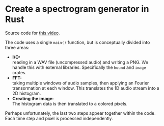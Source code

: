 # Create a spectrogram generator in Rust

Source code for [this video](https://youtube.com/live/PoaHybRUC18).

The code uses a single `main()` function, but is conceptually divided into three areas:

- **I/O:**  
  reading in a WAV file (uncompressed audio) and writing a PNG. We handle this with
  external libraries. Specifically the `hound` and `image` crates.  
- **FFT:**  
  taking multiple windows of audio samples, then applying an Fourier transormation
  at each window. This translates the 1D audio stream into a 2D histogram.  
- **Creating the image:**  
  The histogram data is then translated to a colored pixels.

Perhaps unfortunately, the last two steps appear together within the code. Each time
step and pixel is processed independently.

